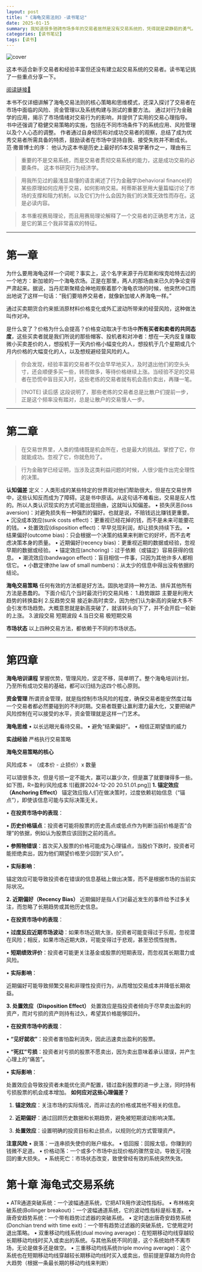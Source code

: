 ```yaml
---
layout: post
title: "《海龟交易法则》-读书笔记"
date: 2025-01-15
summary: 我知道很多驰骋市场多年的交易者居然是没有交易系统的，凭得就是梁静茹的勇气。
categories: [读书笔记]
tags: [读书]
---
```


![cover](https://weekly-liulei.oss-cn-beijing.aliyuncs.com/images/20250115144306565.jpg)

这本书适合新手交易者和经验丰富但还没有建立起交易系统的交易者。读书笔记挑了一些重点分享一下。

[阅读链接🔗](https://book.liulei.org/read/62/epub#epubcfi(/6/2!/4/1:0))

本书不仅详细讲解了海龟交易法则的核心策略和思维模式，还深入探讨了交易者在市场中面临的风险、资金管理以及系统构建与测试的重要方法。 
通过对行为金融学的应用，揭示了市场情绪对交易行为的影响，并提供了实用的交易心理指导。 
书中还强调了稳健交易策略的实施，包括在不同市场条件下的系统应用、风险管理以及个人心态的调整。 
作者通过自身经历和对成功交易者的观察，总结了成为优秀交易者所需具备的特质，鼓励读者在市场中坚持自我、接受失败并不断成长。
 范·撒普博士的序：
 他认为这本书是历史上最好的5本交易学著作之一，理由有三

>重要的不是交易系统，而是交易者贯彻交易系统的能力，这是成功交易的必要条件。
>这本书研究行为经济学。

>用我所见过的最浅显易懂的语言阐述了行为金融学(behavioral finance)的某些原理如何应用于交易，如何影响交易。柯蒂斯甚至用大量篇幅讨论了市场的支撑和阻力机制，以及它们为什么会因为我们的决策无效性而存在。这是必读内容。

>本书重视赛局理论，而且用赛局理论解释了一个交易者的正确思考方法，这是它的第三个我非常喜欢的特征。

---
# 第一章

为什么要用海龟这样一个词呢？事实上，这个名字来源于丹尼斯和埃克哈特去过的一个地方：新加坡的一个海龟农场。正是在那里，两人的那场由来已久的争论变得严肃起来。据说，当丹尼斯聚精会神地观察着那个海龟农场的时候，他突然冲口而出地说了这样一句话：“我们要培养交易者，就像新加坡人养海龟一样。”

通过买卖期货合约来抵消原材料价格变化或外汇波动所带来的经营风险，这种做法叫作对冲。

是什么变了？价格为什么会提高？价格变动取决于市场中**所有买者和卖者的共同态度**，这些买卖者就是我们所说的那些帽客、投机者和对冲者：想在一天内反复赚取微小买卖差价的人，想投机于一天内价格小幅变化的人，想投机于几个星期或几个月内价格的大幅变化的人，以及想规避经营风险的人。

>你会发现，经验丰富的交易者不仅会早早地买入，及时退出他们的空头头寸，还会顺便多买一些，转而做多，等待价格继续上涨。当经验不足的交易者在恐慌中盲目买入时，这些老练的交易者就有机会高价卖出，再赚一笔。

> [!NOTE] 读后感
> 这段说明了，那些老练的交易者总是比散户们提前一步，正是这个频率没有踏对，总是让散户的交易慢人一步。

---
# 第二章

>在交易世界里，人类的情绪既是机会所在，也是最大的挑战。掌控了它，你就能成功。忽视了它，你就危险了。

>行为金融学已经证明，当涉及这类利益问题的时候，人很少能作出完全理性的决策。

**认知偏差**
定义：人类形成的某些特定的世界观对他们帮助很大，但是在交易世界中，这些认知反而成为了障碍。这是书中原话。从这句话不难看出，交易是反人性的。所以人类认识现实的方式可能出现扭曲，这就叫认知偏差。
•  损失厌恶(loss aversion)：对避免损失有一种强烈的偏好。也就是说，不赔钱远比赚钱更重要。
•  沉没成本效应(sunk costs effect)：更重视已经花掉的钱，而不是未来可能要花的钱。
•  处置效应(disposition effect)：早早兑现利润，却让损失持续下去。
•  结果偏好(outcome bias)：只会根据一个决策的结果来判断它的好坏，而不去考虑决策本身的质量。
•  近期偏好(recency bias)：更重视近期的数据或经验，忽视早期的数据或经验。
•  锚定效应(anchoring)：过于依赖（或锚定）容易获得的信息。
•  潮流效应(bandwagon effect)：盲目相信一件事，只因为其他许多人都相信它。
•  小数定律(the law of small numbers)：从太少的信息中得出没有依据的结论。

**海龟交易策略**
任何有效的方法都是好方法。固执地坚持一种方法、排斥其他所有方法是愚蠢的。
下面介绍几个当时最流行的交易风格：
1.趋势跟踪
主要是利用大趋势的转换盈利
2.反趋势交易
接近新高时卖空，因为他们认为新高的突破大多不会引发市场趋势。大概意思就是新高突破了，就该转头向下了，并不会开启一轮新的上涨。
3.波段交易
短期波段
4.当日交易
极短期交易

**市场状态**
以上四种交易方法，都依赖于不同的市场状态。

---
# 第四章
**海龟培训课程**
掌握优势，管理风险，坚定不移，简单明了。整个海龟培训计划，乃至所有成功交易的基础，都可以归结为这四个核心原则。

**资金管理**
所谓资金管理，就是指控制市场风险的程度，确保交易者能安然度过每一个交易者都必然要碰到的不利时期。交易者既要让赢利潜力最大化，又要把破产风险控制在可以接受的水平，资金管理就是这样一门艺术。

**海龟思维**
•  以长远眼光看待交易。
•  避免“结果偏好”。
•  相信正期望值的威力

**实战经验**
严格执行交易策略

**海龟交易策略的核心**

风险成本 = （成本价 - 止损价）x 数量

可以错很多次，但是亏损一定不能大，赢可以赢少次，但是赢了就要赚得多一些。如下图，R=盈利/风险成本
![[截屏2024-12-20 20.51.01.png]]
**1. 锚定效应（Anchoring Effect）**
锚定效应指人们在做决策时，过度依赖初始信息（“锚点”），即使该信息可能与实际决策无关。

• **在投资市场中的表现**：

• **历史价格锚点**：投资者可能将股票的历史高点或低点作为判断当前价格是否“合理”的依据，例如认为股票应该回到之前的高点。

• **参照物错误**：首次买入股票的价格可能成为心理锚点，当股价下跌时，投资者可能拒绝卖出，因为他们期望价格至少回到“买入价”。

• **实际影响**：

锚定效应可能导致投资者在错误的信息基础上做出决策，而不是根据市场的当前实际状况。

**2. 近期偏好（Recency Bias）**
近期偏好是指人们对最近发生的事件给予过多关注，而忽略了长期趋势或其他历史信息。

• **在投资市场中的表现**：

• **过度反应近期市场波动**：如果市场近期大涨，投资者可能变得过于乐观，忽视潜在风险；相反，如果市场近期大跌，可能变得过于悲观，甚至恐慌性抛售。

• **短期绩效评价**：投资者可能更关注基金或股票的短期表现，而忽视其长期潜力或风险。

• **实际影响**：

近期偏好可能导致频繁交易和非理性投资行为，从而增加交易成本并降低长期收益。

**3. 处置效应（Disposition Effect）**
处置效应是指投资者倾向于尽早卖出盈利的资产，而对亏损的资产则持有过久，希望其价格能够回升。

• **在投资市场中的表现**：

• **“见好就收”**：投资者害怕盈利消失，因此迅速卖出盈利的股票。

• **“死扛”亏损**：投资者对亏损的股票不愿卖出，因为卖出意味着承认错误，并产生心理上的“痛苦”。

• **实际影响**：

处置效应会导致投资者未能优化资产配置，错过盈利股票的进一步上涨，同时持有亏损股票的机会成本增加。
**如何应对这些心理偏差？**

1. **锚定效应**：关注市场的实际情况，而非过去的价格或其他不相关的信息。

2. **近期偏好**：通过回顾历史数据和长期趋势，避免被短期波动影响决策。

3. **处置效应**：设置明确的投资目标和止损点，以规则化的方式管理资产。

**注意风险**
•  衰落：一连串损失使你的账户缩水。
•  低回报：回报太低，你赚到的钱微不足道。
•  价格动荡：一个或多个市场中出现价格的骤然变动，导致无可挽回的重大损失。
•  系统死亡：市场状态改变，致使曾经有效的系统突然失效。

# 第十章 海龟式交易系统

•  ATR通道突破系统：一个波幅通道系统，它把ATR用作波动性指标。
•  布林格突破系统(Bollinger breakout)：一个波幅通道系统，它的波动性指标是标准差。
•  唐奇安趋势系统：一个带有趋势过滤器的突破系统。
•  定时退出唐奇安趋势系统(Donchian trend with time exit)：一个带有趋势过滤器的突破系统，它使用定时退出策略。
•  双重移动均线系统(dual moving average)：在短期移动均线穿越较长期移动均线时买入或卖出的系统。与其他系统不同的是，这个系统始终不离市场，无论是做多还是做空。
•  三重移动均线系统(triple moving average)：这个系统也在短期移动均线穿越较长期移动均线时买入或卖出，但前提是穿越方向符合大趋势（根据一条最长期的移动均线来判断）
